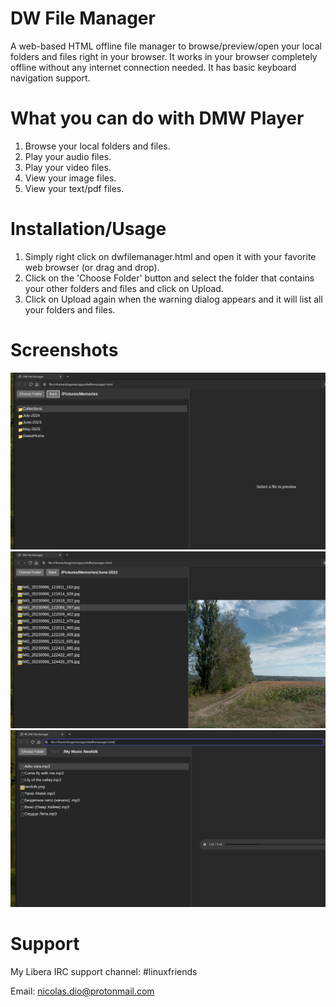 # DW File Manager
A web-based HTML offline file manager to browse/preview/open your local folders and files right in your browser. It works in your browser completely offline without any internet connection needed. It has basic keyboard navigation support.

# What you can do with DMW Player
   1. Browse your local folders and files.
   2. Play your audio files.
   3. Play your video files.
   4. View your image files.
   5. View your text/pdf files.

# Installation/Usage
   1. Simply right click on dwfilemanager.html and open it with your favorite web browser (or drag and drop).
   2. Click on the 'Choose Folder' button and select the folder that contains your other folders and files and click on Upload.
   3. Click on Upload again when the warning dialog appears and it will list all your folders and files.

# Screenshots

![Alt text](https://github.com/DiogenesN/dwfilemanager/blob/main/dwfilemanager1.png)
![Alt text](https://github.com/DiogenesN/dwfilemanager/blob/main/dwfilemanager2.png)
![Alt text](https://github.com/DiogenesN/dwfilemanager/blob/main/dwfilemanager3.png)

# Support

   My Libera IRC support channel: #linuxfriends
   
   Email: nicolas.dio@protonmail.com

